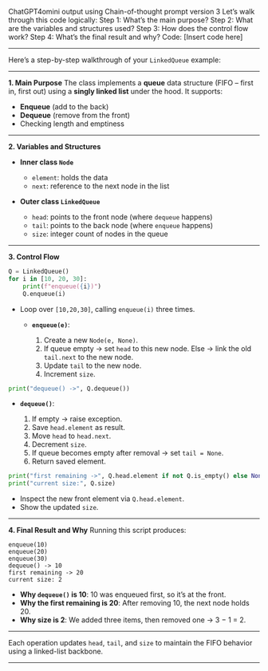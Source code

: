 ChatGPT4omini output using Chain-of-thought prompt version 3
Let’s walk through this code logically:
Step 1: What’s the main purpose?
Step 2: What are the variables and structures used?
Step 3: How does the control flow work?
Step 4: What’s the final result and why?
Code:
[Insert code here]

-----------------------------------------------------------------------------------------------------
Here’s a step-by-step walkthrough of your `LinkedQueue` example:

---

**1. Main Purpose**
The class implements a **queue** data structure (FIFO – first in, first out) using a **singly linked list** under the hood. It supports:

* **Enqueue** (add to the back)
* **Dequeue** (remove from the front)
* Checking length and emptiness

---

**2. Variables and Structures**

* **Inner class `Node`**

  * `element`: holds the data
  * `next`: reference to the next node in the list
* **Outer class `LinkedQueue`**

  * `head`: points to the front node (where `dequeue` happens)
  * `tail`: points to the back node (where `enqueue` happens)
  * `size`: integer count of nodes in the queue

---

**3. Control Flow**

```python
Q = LinkedQueue()
for i in [10, 20, 30]:
    print(f"enqueue({i})")
    Q.enqueue(i)
```

* Loop over `[10,20,30]`, calling `enqueue(i)` three times.

  * **`enqueue(e)`**:

    1. Create a new `Node(e, None)`.
    2. If queue empty → set `head` to this new node.
       Else → link the old `tail.next` to the new node.
    3. Update `tail` to the new node.
    4. Increment `size`.

```python
print("dequeue() ->", Q.dequeue())
```

* **`dequeue()`**:

  1. If empty → raise exception.
  2. Save `head.element` as result.
  3. Move `head` to `head.next`.
  4. Decrement `size`.
  5. If queue becomes empty after removal → set `tail = None`.
  6. Return saved element.

```python
print("first remaining ->", Q.head.element if not Q.is_empty() else None)
print("current size:", Q.size)
```

* Inspect the new front element via `Q.head.element`.
* Show the updated `size`.

---

**4. Final Result and Why**
Running this script produces:

```
enqueue(10)
enqueue(20)
enqueue(30)
dequeue() -> 10
first remaining -> 20
current size: 2
```

* **Why `dequeue()` is 10**: 10 was enqueued first, so it’s at the front.
* **Why the first remaining is 20**: After removing 10, the next node holds 20.
* **Why size is 2**: We added three items, then removed one → 3 − 1 = 2.

---

Each operation updates `head`, `tail`, and `size` to maintain the FIFO behavior using a linked-list backbone.

-----------------------------------------------------------------------------------------------------